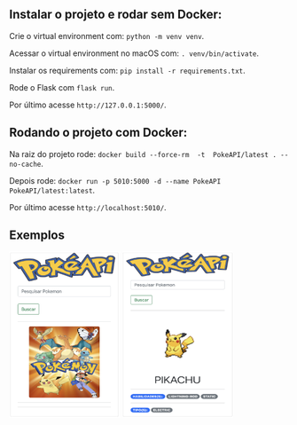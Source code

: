 ## Instalar o projeto e rodar sem Docker:

Crie o virtual environment com: `python -m venv venv`.

Acessar o virtual environment no macOS com: `. venv/bin/activate`.

Instalar os requirements com: `pip install -r requirements.txt`.

Rode o Flask com `flask run`.

Por último acesse `http://127.0.0.1:5000/`.

## Rodando o projeto com Docker:

Na raiz do projeto rode: `docker build --force-rm  -t  PokeAPI/latest . --no-cache`.

Depois rode: `docker run -p 5010:5000 -d --name PokeAPI PokeAPI/latest:latest`.

Por último acesse `http://localhost:5010/`.

## Exemplos

<img src="PokeAPI.png" width="200" height="300" />
<img src="PokeAPI-Busca.png" width="200" height="300" />

##